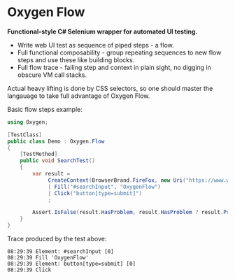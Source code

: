 # Oxygen Flow
**Functional-style C# Selenium wrapper for automated UI testing.**

- Write web UI test as sequence of piped steps - a flow. 
- Full functional composability - group repeating sequences to new flow steps and use these like building blocks.
- Full flow trace - failing step and context in plain sight, no digging in obscure VM call stacks.

Actual heavy lifting is done by CSS selectors, so one should master the langauage to take full advantage of Oxygen Flow.

Basic flow steps example:
```csharp
using Oxygen;

[TestClass]
public class Demo : Oxygen.Flow
{
    [TestMethod]
    public void SearchTest()
    {
        var result =
             CreateContext(BrowserBrand.FireFox, new Uri("https://www.wikipedia.org/"))
             | Fill("#searchInput", "OxygenFlow")
             | Click("button[type=submit]")
             ;

        Assert.IsFalse(result.HasProblem, result.HasProblem ? result.ProblemCause.ToString() : null);
    }
}
```
Trace produced by the test above:
```
08:29:39 Element: #searchInput [0]
08:29:39 Fill 'OxygenFlow'
08:29:39 Element: button[type=submit] [0]
08:29:39 Click
```
